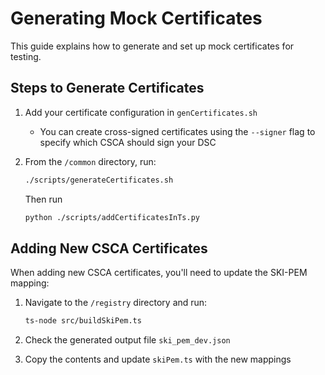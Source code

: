 # Generating Mock Certificates

This guide explains how to generate and set up mock certificates for testing.

## Steps to Generate Certificates

1. Add your certificate configuration in `genCertificates.sh`
   - You can create cross-signed certificates using the `--signer` flag to specify which CSCA should sign your DSC

2. From the `/common` directory, run:
   ```bash
   ./scripts/generateCertificates.sh
   ```
   Then run 
   ```bash
   python ./scripts/addCertificatesInTs.py
   ```

## Adding New CSCA Certificates

When adding new CSCA certificates, you'll need to update the SKI-PEM mapping:

1. Navigate to the `/registry` directory and run:
   ```bash
   ts-node src/buildSkiPem.ts
   ```

2. Check the generated output file `ski_pem_dev.json`

3. Copy the contents and update `skiPem.ts` with the new mappings